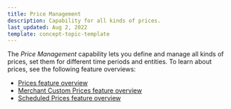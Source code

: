```yaml
---
title: Price Management
description: Capability for all kinds of prices.
last_updated: Aug 2, 2022
template: concept-topic-template
---
```


The *Price Management* capability lets you define and manage all kinds of prices, set them for different time periods and entities. To learn about prices, see the following feature overviews:

* [Prices feature overview](/docs/pbc/all/price-management/prices-feature-overview/prices-feature-overview.html)
* [Merchant Custom Prices feature overview](/docs/pbc/all/price-management/merchant-custom-prices-feature-overview.html)
* [Scheduled Prices feature overview](/docs/pbc/all/price-management/scheduled-prices-feature-overview.html)
